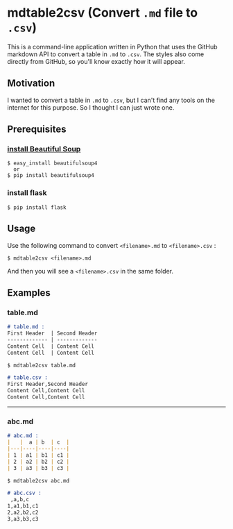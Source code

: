 # mdtable2csv (Convert `.md` file to `.csv`)

This is a command-line application written in Python that uses the GitHub markdown API to convert a table in `.md` to `.csv`. The styles also come directly from GitHub, so you'll know exactly how it will appear.

## Motivation

I wanted to convert a table in `.md` to `.csv`, but I can't find any tools on the internet for this purpose. So I thought I can just wrote one.

<!-- ## Installation

### [install Beautiful Soup](http://www.crummy.com/software/BeautifulSoup/bs4/doc/#installing-beautiful-soup)

```
$ easy_install beautifulsoup4
  or
$ pip install beautifulsoup4
``` -->

## Prerequisites

### [install Beautiful Soup](http://www.crummy.com/software/BeautifulSoup/bs4/doc/#installing-beautiful-soup)

```
$ easy_install beautifulsoup4
  or
$ pip install beautifulsoup4
```

### install flask

```
$ pip install flask
```
## Usage
Use the following command to convert `<filename>.md` to `<filename>.csv` : 

```
$ mdtable2csv <filename>.md
```

And then you will see a `<filename>.csv` in the same folder.

## Examples

### table.md
```markdown
# table.md : 
First Header  | Second Header
------------- | -------------
Content Cell  | Content Cell
Content Cell  | Content Cell

$ mdtable2csv table.md

# table.csv : 
First Header,Second Header
Content Cell,Content Cell
Content Cell,Content Cell
```
---
### abc.md
```markdown
# abc.md :
|   |  a | b  | c  |
|---|----|----|----|
| 1 | a1 | b1 | c1 |
| 2 | a2 | b2 | c2 |
| 3 | a3 | b3 | c3 |

$ mdtable2csv abc.md

# abc.csv :
 ,a,b,c
1,a1,b1,c1
2,a2,b2,c2
3,a3,b3,c3
```
